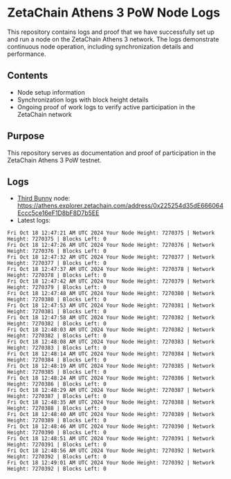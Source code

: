 # ZetaChain Athens 3 PoW Node Logs
This repository contains logs and proof that we have successfully set up and run a node on the ZetaChain Athens 3 network. The logs demonstrate continuous node operation, including synchronization details and performance.

## Contents
- Node setup information
- Synchronization logs with block height details
- Ongoing proof of work logs to verify active participation in the ZetaChain network

## Purpose
This repository serves as documentation and proof of participation in the ZetaChain Athens 3 PoW testnet.

## Logs

- [Third Bunny](https://thirdbunny.xyz/) node: https://athens.explorer.zetachain.com/address/0x225254d35dE666064Eccc5ce16eF1D8bF8D7b5EE
- Latest logs:
```
Fri Oct 18 12:47:21 AM UTC 2024 Your Node Height: 7270375 | Network Height: 7270375 | Blocks Left: 0
Fri Oct 18 12:47:26 AM UTC 2024 Your Node Height: 7270376 | Network Height: 7270376 | Blocks Left: 0
Fri Oct 18 12:47:32 AM UTC 2024 Your Node Height: 7270377 | Network Height: 7270377 | Blocks Left: 0
Fri Oct 18 12:47:37 AM UTC 2024 Your Node Height: 7270378 | Network Height: 7270378 | Blocks Left: 0
Fri Oct 18 12:47:42 AM UTC 2024 Your Node Height: 7270379 | Network Height: 7270379 | Blocks Left: 0
Fri Oct 18 12:47:48 AM UTC 2024 Your Node Height: 7270380 | Network Height: 7270380 | Blocks Left: 0
Fri Oct 18 12:47:53 AM UTC 2024 Your Node Height: 7270381 | Network Height: 7270381 | Blocks Left: 0
Fri Oct 18 12:47:58 AM UTC 2024 Your Node Height: 7270382 | Network Height: 7270382 | Blocks Left: 0
Fri Oct 18 12:48:03 AM UTC 2024 Your Node Height: 7270382 | Network Height: 7270382 | Blocks Left: 0
Fri Oct 18 12:48:08 AM UTC 2024 Your Node Height: 7270383 | Network Height: 7270383 | Blocks Left: 0
Fri Oct 18 12:48:14 AM UTC 2024 Your Node Height: 7270384 | Network Height: 7270384 | Blocks Left: 0
Fri Oct 18 12:48:19 AM UTC 2024 Your Node Height: 7270385 | Network Height: 7270385 | Blocks Left: 0
Fri Oct 18 12:48:24 AM UTC 2024 Your Node Height: 7270386 | Network Height: 7270386 | Blocks Left: 0
Fri Oct 18 12:48:29 AM UTC 2024 Your Node Height: 7270387 | Network Height: 7270387 | Blocks Left: 0
Fri Oct 18 12:48:35 AM UTC 2024 Your Node Height: 7270388 | Network Height: 7270388 | Blocks Left: 0
Fri Oct 18 12:48:40 AM UTC 2024 Your Node Height: 7270389 | Network Height: 7270389 | Blocks Left: 0
Fri Oct 18 12:48:46 AM UTC 2024 Your Node Height: 7270390 | Network Height: 7270390 | Blocks Left: 0
Fri Oct 18 12:48:51 AM UTC 2024 Your Node Height: 7270391 | Network Height: 7270391 | Blocks Left: 0
Fri Oct 18 12:48:56 AM UTC 2024 Your Node Height: 7270392 | Network Height: 7270392 | Blocks Left: 0
Fri Oct 18 12:49:01 AM UTC 2024 Your Node Height: 7270392 | Network Height: 7270392 | Blocks Left: 0
```
